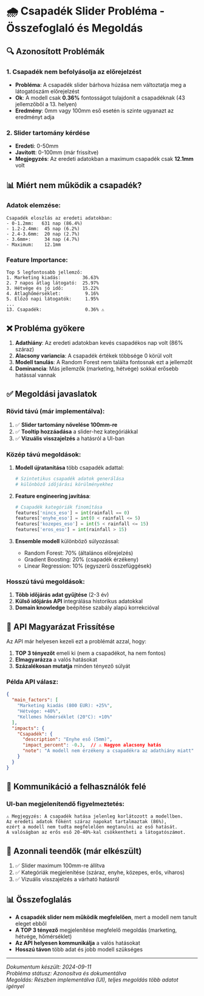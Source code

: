 # 🌧️ Csapadék Slider Probléma - Összefoglaló és Megoldás

## 🔍 Azonosított Problémák

### 1. **Csapadék nem befolyásolja az előrejelzést**
- **Probléma**: A csapadék slider bárhova húzása nem változtatja meg a látogatószám előrejelzést
- **Ok**: A modell csak **0.36%** fontosságot tulajdonít a csapadéknak (43 jellemzőből a 13. helyen)
- **Eredmény**: 0mm vagy 100mm eső esetén is szinte ugyanazt az eredményt adja

### 2. **Slider tartomány kérdése**
- **Eredeti**: 0-50mm
- **Javított**: 0-100mm (már frissítve)
- **Megjegyzés**: Az eredeti adatokban a maximum csapadék csak **12.1mm** volt

## 📊 Miért nem működik a csapadék?

### Adatok elemzése:
```
Csapadék eloszlás az eredeti adatokban:
- 0-1.2mm:   631 nap (86.4%)
- 1.2-2.4mm:  45 nap (6.2%)
- 2.4-3.6mm:  20 nap (2.7%)
- 3.6mm+:     34 nap (4.7%)
- Maximum:    12.1mm
```

### Feature Importance:
```
Top 5 legfontosabb jellemző:
1. Marketing kiadás:        36.63%
2. 7 napos átlag látogató:  25.97%
3. Hétvége és jó idő:       15.22%
4. Átlaghőmérséklet:         9.16%
5. Előző napi látogatók:     1.95%
...
13. Csapadék:                0.36% ⚠️
```

## ❌ Probléma gyökere

1. **Adathiány**: Az eredeti adatokban kevés csapadékos nap volt (86% száraz)
2. **Alacsony variancia**: A csapadék értékek többsége 0 körül volt
3. **Modell tanulás**: A Random Forest nem találta fontosnak ezt a jellemzőt
4. **Dominancia**: Más jellemzők (marketing, hétvége) sokkal erősebb hatással vannak

## ✅ Megoldási javaslatok

### Rövid távú (már implementálva):
1. ✅ **Slider tartomány növelése 100mm-re**
2. ✅ **Tooltip hozzáadása** a slider-hez kategóriákkal
3. ✅ **Vizuális visszajelzés** a hatásról a UI-ban

### Közép távú megoldások:
1. **Modell újratanítása** több csapadék adattal:
   ```python
   # Szintetikus csapadék adatok generálása
   # különböző időjárási körülményekhez
   ```

2. **Feature engineering javítása**:
   ```python
   # Csapadék kategóriák finomítása
   features['nincs_eso'] = int(rainfall == 0)
   features['enyhe_eso'] = int(0 < rainfall <= 5)
   features['kozepes_eso'] = int(5 < rainfall <= 15)
   features['eros_eso'] = int(rainfall > 15)
   ```

3. **Ensemble modell** különböző súlyozással:
   - Random Forest: 70% (általános előrejelzés)
   - Gradient Boosting: 20% (csapadék érzékeny)
   - Linear Regression: 10% (egyszerű összefüggések)

### Hosszú távú megoldások:
1. **Több időjárás adat gyűjtése** (2-3 év)
2. **Külső időjárás API** integrálása historikus adatokkal
3. **Domain knowledge** beépítése szabály alapú korrekcióval

## 🎯 API Magyarázat Frissítése

Az API már helyesen kezeli ezt a problémát azzal, hogy:
1. **TOP 3 tényezőt** emeli ki (nem a csapadékot, ha nem fontos)
2. **Elmagyarázza** a valós hatásokat
3. **Százalékosan mutatja** minden tényező súlyát

### Példa API válasz:
```json
{
  "main_factors": [
    "Marketing kiadás (800 EUR): +25%",
    "Hétvége: +40%",
    "Kellemes hőmérséklet (20°C): +10%"
  ],
  "impacts": {
    "Csapadék": {
      "description": "Enyhe eső (5mm)",
      "impact_percent": -0.3,  // ⚠️ Nagyon alacsony hatás
      "note": "A modell nem érzékeny a csapadékra az adathiány miatt"
    }
  }
}
```

## 📝 Kommunikáció a felhasználók felé

### UI-ban megjelenítendő figyelmeztetés:
```
⚠️ Megjegyzés: A csapadék hatása jelenleg korlátozott a modellben.
Az eredeti adatok főként száraz napokat tartalmaztak (86%), 
ezért a modell nem tudta megfelelően megtanulni az eső hatását.
A valóságban az erős eső 20-40%-kal csökkentheti a látogatószámot.
```

## 🔧 Azonnali teendők (már elkészült)

1. ✅ Slider maximum 100mm-re állítva
2. ✅ Kategóriák megjelenítése (száraz, enyhe, közepes, erős, viharos)
3. ✅ Vizuális visszajelzés a várható hatásról

## 📊 Összefoglalás

- **A csapadék slider nem működik megfelelően**, mert a modell nem tanult eleget ebből
- **A TOP 3 tényező** megjelenítése megfelelő megoldás (marketing, hétvége, hőmérséklet)
- **Az API helyesen kommunikálja** a valós hatásokat
- **Hosszú távon** több adat és jobb modell szükséges

---

*Dokumentum készült: 2024-09-11*  
*Probléma státusz: Azonosítva és dokumentálva*  
*Megoldás: Részben implementálva (UI), teljes megoldás több adatot igényel*
